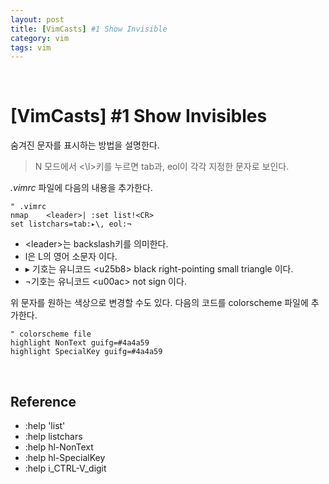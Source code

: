 ```yaml
---
layout: post
title: [VimCasts] #1 Show Invisible
category: vim
tags: vim
---
```


&nbsp;

# [VimCasts] #1 Show Invisibles

숨겨진 문자를 표시하는 방법을 설명한다.

> N 모드에서  <\l>키를 누르면 tab과, eol이 각각 지정한 문자로 보인다.



*.vimrc* 파일에 다음의 내용을 추가한다.

 ~~~vim
" .vimrc
nmap	<leader>| :set list!<CR>
set	listchars=tab:▸\, eol:¬
 ~~~

- \<leader>는 backslash키를 의미한다.
- l은 L의 영어 소문자 이다.
- ▸ 기호는 유니코드 \<u25b8> black right-pointing small triangle 이다.
- ¬기호는 유니코드 \<u00ac> not sign 이다.




위 문자를 원하는 색상으로 변경할 수도 있다. 다음의 코드를 colorscheme 파일에 추가한다.

```vim
" colorscheme file
highlight NonText guifg=#4a4a59
highlight SpecialKey guifg=#4a4a59
```

&nbsp;

## Reference

- :help 'list'
- :help listchars
- :help hl-NonText
- :help hl-SpecialKey
- :help i\_CTRL-V\_digit

